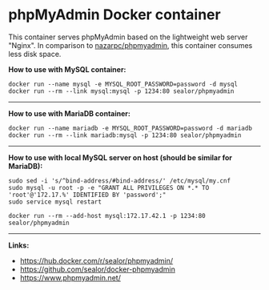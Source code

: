 # phpMyAdmin Docker container

This container serves phpMyAdmin based on the lightweight web server "Nginx". In comparison to [nazarpc/phpmyadmin](https://hub.docker.com/r/nazarpc/phpmyadmin/), this container consumes less disk space.

**How to use with MySQL container:**
```
docker run --name mysql -e MYSQL_ROOT_PASSWORD=password -d mysql
docker run --rm --link mysql:mysql -p 1234:80 sealor/phpmyadmin
```
---

**How to use with MariaDB container:**
```
docker run --name mariadb -e MYSQL_ROOT_PASSWORD=password -d mariadb
docker run --rm --link mariadb:mysql -p 1234:80 sealor/phpmyadmin
```
---

**How to use with local MySQL server on host (should be similar for MariaDB):**
```
sudo sed -i 's/^bind-address/#bind-address/' /etc/mysql/my.cnf
sudo mysql -u root -p -e "GRANT ALL PRIVILEGES ON *.* TO 'root'@'172.17.%' IDENTIFIED BY 'password';"
sudo service mysql restart

docker run --rm --add-host mysql:172.17.42.1 -p 1234:80 sealor/phpmyadmin
```
---

**Links:**
* https://hub.docker.com/r/sealor/phpmyadmin/
* https://github.com/sealor/docker-phpmyadmin
* https://www.phpmyadmin.net/
